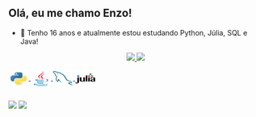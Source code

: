 ## Olá, eu me chamo Enzo!  
- 🎂 Tenho 16 anos e atualmente estou estudando Python, Júlia, SQL e Java!

<div align="center">
  <a href="https://github.com/enzogostadebolo">
  <img height="180em" src="https://github-readme-stats.vercel.app/api?username=enzogostadebolo&show_icons=true&theme=radical&include_all_commits=true&count_private=true"/>
  <img height="180em" src="https://github-readme-stats.vercel.app/api/top-langs/?username=enzogostadebolo&layout=compact&langs_count=7&theme=radical"/>
</div>

<div style="display: inline_block"><br>
  <img align="center" alt="Enzo-Python" height="30" width="40" src="https://raw.githubusercontent.com/devicons/devicon/master/icons/python/python-original.svg">
  <img align="center" alt="Enzo-Java" height="30" width="40" src="https://raw.githubusercontent.com/devicons/devicon/master/icons/java/java-original.svg">
  <img align="center" alt="Enzo-Mysql" height="30" width="40" src="https://raw.githubusercontent.com/devicons/devicon/master/icons/mysql/mysql-original.svg">
  <img align="center" alt="Enzo-Mysql" height="30" width="40" src="https://github.com/devicons/devicon/blob/master/icons/julia/julia-original-wordmark.svg">
</div>

  ##
 
<div> 
  <a href="https://instagram.com/enzogostadebolo" target="_blank"><img src="https://img.shields.io/badge/-Instagram-%23E4405F?style=for-the-badge&logo=instagram&logoColor=white" target="_blank"></a>
  <a href = "mailto:passosenzo2@gmail.com"><img src="https://img.shields.io/badge/-Gmail-%23333?style=for-the-badge&logo=gmail&logoColor=white" target="_blank"></a>
  
 
 
</div>
